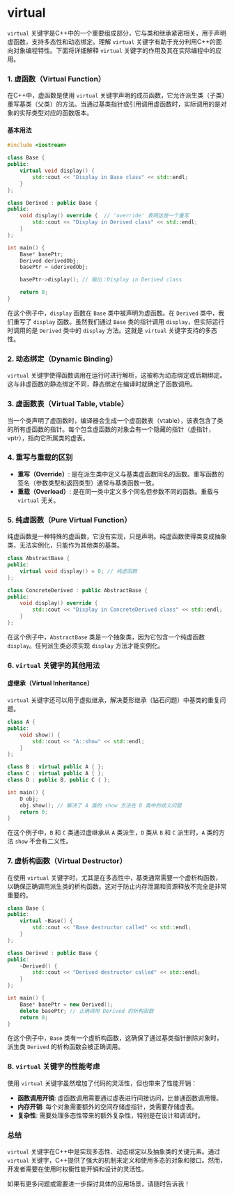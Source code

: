 # virtual

`virtual` 关键字是C++中的一个重要组成部分，它与类和继承紧密相关，用于声明虚函数，支持多态性和动态绑定。理解 `virtual` 关键字有助于充分利用C++的面向对象编程特性。下面将详细解释 `virtual` 关键字的作用及其在实际编程中的应用。

### 1. 虚函数（Virtual Function）

在C++中，虚函数是使用 `virtual` 关键字声明的成员函数，它允许派生类（子类）重写基类（父类）的方法。当通过基类指针或引用调用虚函数时，实际调用的是对象的实际类型对应的函数版本。

#### 基本用法

```cpp
#include <iostream>

class Base {
public:
    virtual void display() {
        std::cout << "Display in Base class" << std::endl;
    }
};

class Derived : public Base {
public:
    void display() override {  // 'override' 表明这是一个重写
        std::cout << "Display in Derived class" << std::endl;
    }
};

int main() {
    Base* basePtr;
    Derived derivedObj;
    basePtr = &derivedObj;

    basePtr->display(); // 输出：Display in Derived class

    return 0;
}
```

在这个例子中，`display` 函数在 `Base` 类中被声明为虚函数。在 `Derived` 类中，我们重写了 `display` 函数。虽然我们通过 `Base` 类的指针调用 `display`，但实际运行时调用的是 `Derived` 类中的 `display` 方法。这就是 `virtual` 关键字支持的多态性。

### 2. 动态绑定（Dynamic Binding）

`virtual` 关键字使得函数调用在运行时进行解析，这被称为动态绑定或后期绑定。这与非虚函数的静态绑定不同，静态绑定在编译时就确定了函数调用。

### 3. 虚函数表（Virtual Table, vtable）

当一个类声明了虚函数时，编译器会生成一个虚函数表（vtable），该表包含了类的所有虚函数的指针。每个包含虚函数的对象会有一个隐藏的指针（虚指针，vptr），指向它所属类的虚表。

### 4. 重写与重载的区别

- **重写（Override）**: 是在派生类中定义与基类虚函数同名的函数。重写函数的签名（参数类型和返回类型）通常与基类函数一致。
- **重载（Overload）**: 是在同一类中定义多个同名但参数不同的函数。重载与 `virtual` 无关。

### 5. 纯虚函数（Pure Virtual Function）

纯虚函数是一种特殊的虚函数，它没有实现，只是声明。纯虚函数使得类变成抽象类，无法实例化，只能作为其他类的基类。

```cpp
class AbstractBase {
public:
    virtual void display() = 0; // 纯虚函数
};

class ConcreteDerived : public AbstractBase {
public:
    void display() override {
        std::cout << "Display in ConcreteDerived class" << std::endl;
    }
};
```

在这个例子中，`AbstractBase` 类是一个抽象类，因为它包含一个纯虚函数 `display`。任何派生类必须实现 `display` 方法才能实例化。

### 6. `virtual` 关键字的其他用法

#### 虚继承（Virtual Inheritance）

`virtual` 关键字还可以用于虚拟继承，解决菱形继承（钻石问题）中基类的重复问题。

```cpp
class A {
public:
    void show() {
        std::cout << "A::show" << std::endl;
    }
};

class B : virtual public A { };
class C : virtual public A { };
class D : public B, public C { };

int main() {
    D obj;
    obj.show(); // 解决了 A 类的 show 方法在 D 类中的歧义问题
    return 0;
}
```

在这个例子中，`B` 和 `C` 类通过虚继承从 `A` 类派生，`D` 类从 `B` 和 `C` 派生时，`A` 类的方法 `show` 不会有二义性。

### 7. 虚析构函数（Virtual Destructor）

在使用 `virtual` 关键字时，尤其是在多态性中，基类通常需要一个虚析构函数，以确保正确调用派生类的析构函数。这对于防止内存泄漏和资源释放不完全是非常重要的。

```cpp
class Base {
public:
    virtual ~Base() {
        std::cout << "Base destructor called" << std::endl;
    }
};

class Derived : public Base {
public:
    ~Derived() {
        std::cout << "Derived destructor called" << std::endl;
    }
};

int main() {
    Base* basePtr = new Derived();
    delete basePtr; // 正确调用 Derived 的析构函数
    return 0;
}
```

在这个例子中，`Base` 类有一个虚析构函数，这确保了通过基类指针删除对象时，派生类 `Derived` 的析构函数会被正确调用。

### 8. `virtual` 关键字的性能考虑

使用 `virtual` 关键字虽然增加了代码的灵活性，但也带来了性能开销：
- **函数调用开销**: 虚函数调用需要通过虚表进行间接访问，比普通函数调用慢。
- **内存开销**: 每个对象需要额外的空间存储虚指针，类需要存储虚表。
- **复杂性**: 需要处理多态性带来的额外复杂性，特别是在设计和调试时。

### 总结

`virtual` 关键字在C++中是实现多态性、动态绑定以及抽象类的关键元素。通过 `virtual` 关键字，C++提供了强大的机制来定义和使用多态的对象和接口。然而，开发者需要在使用时权衡性能开销和设计的灵活性。

如果有更多问题或需要进一步探讨具体的应用场景，请随时告诉我！